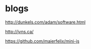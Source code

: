 # blogs

http://dunkels.com/adam/software.html

http://jvns.ca/

https://github.com/maierfelix/mini-js
